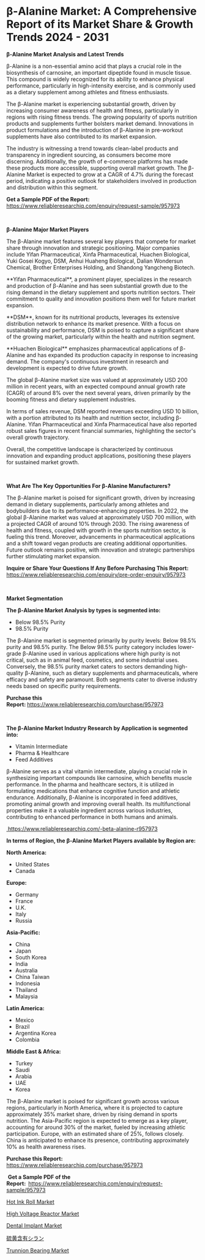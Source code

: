 <p><h1>β-Alanine Market: A Comprehensive Report of its Market Share & Growth Trends 2024 - 2031</h1></p><p><strong>β-Alanine Market Analysis and Latest Trends</strong></p>
<p><p>β-Alanine is a non-essential amino acid that plays a crucial role in the biosynthesis of carnosine, an important dipeptide found in muscle tissue. This compound is widely recognized for its ability to enhance physical performance, particularly in high-intensity exercise, and is commonly used as a dietary supplement among athletes and fitness enthusiasts.</p><p>The β-Alanine market is experiencing substantial growth, driven by increasing consumer awareness of health and fitness, particularly in regions with rising fitness trends. The growing popularity of sports nutrition products and supplements further bolsters market demand. Innovations in product formulations and the introduction of β-Alanine in pre-workout supplements have also contributed to its market expansion.</p><p>The industry is witnessing a trend towards clean-label products and transparency in ingredient sourcing, as consumers become more discerning. Additionally, the growth of e-commerce platforms has made these products more accessible, supporting overall market growth. The β-Alanine Market is expected to grow at a CAGR of 4.7% during the forecast period, indicating a positive outlook for stakeholders involved in production and distribution within this segment.</p></p>
<p><strong>Get a Sample PDF of the Report:&nbsp;</strong> <a href="https://www.reliableresearchiq.com/enquiry/request-sample/957973">https://www.reliableresearchiq.com/enquiry/request-sample/957973</a></p>
<p>&nbsp;</p>
<p><strong>β-Alanine Major Market Players</strong></p>
<p><p>The β-Alanine market features several key players that compete for market share through innovation and strategic positioning. Major companies include Yifan Pharmaceutical, Xinfa Pharmaceutical, Huachen Biological, Yuki Gosei Kogyo, DSM, Anhui Huaheng Biological, Dalian Wondersun Chemical, Brother Enterprises Holding, and Shandong Yangcheng Biotech.</p><p>**Yifan Pharmaceutical**, a prominent player, specializes in the research and production of β-Alanine and has seen substantial growth due to the rising demand in the dietary supplement and sports nutrition sectors. Their commitment to quality and innovation positions them well for future market expansion.</p><p>**DSM**, known for its nutritional products, leverages its extensive distribution network to enhance its market presence. With a focus on sustainability and performance, DSM is poised to capture a significant share of the growing market, particularly within the health and nutrition segment.</p><p>**Huachen Biological** emphasizes pharmaceutical applications of β-Alanine and has expanded its production capacity in response to increasing demand. The company's continuous investment in research and development is expected to drive future growth.</p><p>The global β-Alanine market size was valued at approximately USD 200 million in recent years, with an expected compound annual growth rate (CAGR) of around 8% over the next several years, driven primarily by the booming fitness and dietary supplement industries.</p><p>In terms of sales revenue, DSM reported revenues exceeding USD 10 billion, with a portion attributed to its health and nutrition sector, including β-Alanine. Yifan Pharmaceutical and Xinfa Pharmaceutical have also reported robust sales figures in recent financial summaries, highlighting the sector's overall growth trajectory.</p><p>Overall, the competitive landscape is characterized by continuous innovation and expanding product applications, positioning these players for sustained market growth.</p></p>
<p>&nbsp;</p>
<p><strong>What Are The Key Opportunities For β-Alanine Manufacturers?</strong></p>
<p><p>The β-Alanine market is poised for significant growth, driven by increasing demand in dietary supplements, particularly among athletes and bodybuilders due to its performance-enhancing properties. In 2022, the global β-Alanine market was valued at approximately USD 700 million, with a projected CAGR of around 10% through 2030. The rising awareness of health and fitness, coupled with growth in the sports nutrition sector, is fueling this trend. Moreover, advancements in pharmaceutical applications and a shift toward vegan products are creating additional opportunities. Future outlook remains positive, with innovation and strategic partnerships further stimulating market expansion.</p></p>
<p><strong>Inquire or Share Your Questions If Any Before Purchasing This Report:</strong> <a href="https://www.reliableresearchiq.com/enquiry/pre-order-enquiry/957973">https://www.reliableresearchiq.com/enquiry/pre-order-enquiry/957973</a></p>
<p>&nbsp;</p>
<p><strong>Market Segmentation</strong></p>
<p><strong>The β-Alanine Market Analysis by types is segmented into:</strong></p>
<p><ul><li>Below 98.5% Purity</li><li>98.5% Purity</li></ul></p>
<p><p>The β-Alanine market is segmented primarily by purity levels: Below 98.5% purity and 98.5% purity. The Below 98.5% purity category includes lower-grade β-Alanine used in various applications where high purity is not critical, such as in animal feed, cosmetics, and some industrial uses. Conversely, the 98.5% purity market caters to sectors demanding high-quality β-Alanine, such as dietary supplements and pharmaceuticals, where efficacy and safety are paramount. Both segments cater to diverse industry needs based on specific purity requirements.</p></p>
<p><strong>Purchase this Report:&nbsp;</strong><a href="https://www.reliableresearchiq.com/purchase/957973">https://www.reliableresearchiq.com/purchase/957973</a></p>
<p>&nbsp;</p>
<p><strong>The β-Alanine Market Industry Research by Application is segmented into:</strong></p>
<p><ul><li>Vitamin Intermediate</li><li>Pharma & Healthcare</li><li>Feed Additives</li></ul></p>
<p><p>β-Alanine serves as a vital vitamin intermediate, playing a crucial role in synthesizing important compounds like carnosine, which benefits muscle performance. In the pharma and healthcare sectors, it is utilized in formulating medications that enhance cognitive function and athletic endurance. Additionally, β-Alanine is incorporated in feed additives, promoting animal growth and improving overall health. Its multifunctional properties make it a valuable ingredient across various industries, contributing to enhanced performance in both humans and animals.</p></p>
<p><a href="https://www.reliableresearchiq.com/-beta-alanine-r957973">&nbsp;https://www.reliableresearchiq.com/-beta-alanine-r957973</a></p>
<p><strong>In terms of Region, the β-Alanine Market Players available by Region are:</strong></p>
<p>
    <p> <strong> North America: </strong>
        <ul>
            <li>United States</li>
            <li>Canada</li>
        </ul>
        </p> 
    <p> <strong> Europe: </strong>
        <ul>
            <li>Germany</li>
            <li>France</li>
            <li>U.K.</li>
            <li>Italy</li>
            <li>Russia</li>
        </ul>
        </p> 
    <p> <strong> Asia-Pacific: </strong>
        <ul>
            <li>China</li>
            <li>Japan</li>
            <li>South Korea</li>
            <li>India</li>
            <li>Australia</li>
            <li>China Taiwan</li>
            <li>Indonesia</li>
            <li>Thailand</li>
            <li>Malaysia</li>
        </ul>
        </p> 
    <p> <strong> Latin America: </strong>
        <ul>
            <li>Mexico</li>
            <li>Brazil</li>
            <li>Argentina Korea</li>
            <li>Colombia</li>
        </ul>
        </p> 
    <p> <strong> Middle East & Africa: </strong>
        <ul>
            <li>Turkey</li>
            <li>Saudi</li>
            <li>Arabia</li>
            <li>UAE</li>
            <li>Korea</li>
        </ul>
    </p>
    </p>
<p><p>The β-Alanine market is poised for significant growth across various regions, particularly in North America, where it is projected to capture approximately 35% market share, driven by rising demand in sports nutrition. The Asia-Pacific region is expected to emerge as a key player, accounting for around 30% of the market, fueled by increasing athletic participation. Europe, with an estimated share of 25%, follows closely. China is anticipated to enhance its presence, contributing approximately 10% as health awareness rises.</p></p>
<p><strong>Purchase this Report: </strong><a href="https://www.reliableresearchiq.com/purchase/957973">https://www.reliableresearchiq.com/purchase/957973</a></p>
<p>&nbsp;<strong>Get a Sample PDF of the Report:&nbsp;&nbsp;</strong><a href="https://www.reliableresearchiq.com/enquiry/request-sample/957973">https://www.reliableresearchiq.com/enquiry/request-sample/957973</a></p>
<p><strong></strong></p>
<p><p><a href="https://www.linkedin.com/pulse/strategic-market-insights-navigating-global-hot-ink-roll-landscape-fenef?trackingId=C0kN1FikS76R56tNc4rM3w%3D%3D">Hot Ink Roll Market</a></p><p><a href="https://medium.com/@lunacqtba/the-global-high-voltage-reactor-market-is-expected-to-witness-a-compound-annual-growth-rate-239786cf6118">High Voltage Reactor Market</a></p><p><a href="https://github.com/Alanbrewer218/Market-Research-Report-List-1/blob/main/dental-implant-market.md">Dental Implant Market</a></p><p><a href="https://medium.com/@billyarton5656871/sulfur-containing-silane-market-%E3%81%AE%E3%82%B0%E3%83%AD%E3%83%BC%E3%83%90%E3%83%AB%E5%B8%82%E5%A0%B4%E6%A6%82%E8%A6%81%E3%81%AF-%E4%B8%96%E7%95%8C%E3%81%8A%E3%82%88%E3%81%B3%E4%B8%BB%E8%A6%81%E5%B8%82%E5%A0%B4%E3%81%AB%E3%81%8A%E3%81%91%E3%82%8B%E6%A5%AD%E7%95%8C%E3%81%AB%E5%BD%B1%E9%9F%BF%E3%82%92%E4%B8%8E%E3%81%88%E3%82%8B%E4%B8%BB%E8%A6%81%E3%81%AA%E3%83%88%E3%83%AC%E3%83%B3%E3%83%89%E3%81%AB%E3%81%A4%E3%81%84%E3%81%A6-%E7%8B%AC%E8%87%AA%E3%81%AE%E8%A6%96%E7%82%B9%E3%82%92%E6%8F%90%E4%BE%9B%E3%81%97%E3%81%BE%E3%81%99-95e1e151da5a?postPublishedType=initial">硫黄含有シラン</a></p><p><a href="https://www.linkedin.com/pulse/future-trends-global-trunnion-bearing-market-insights-analysis-7qtof?trackingId=5eC6qAmrT%2BqDjzc2UPEbJw%3D%3D">Trunnion Bearing Market</a></p></p>